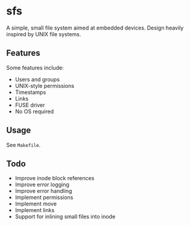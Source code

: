 # sfs

A simple, small file system aimed at embedded devices.
Design heavily inspired by UNIX file systems.

## Features

Some features include:
- Users and groups
- UNIX-style permissions
- Timestamps
- Links
- FUSE driver
- No OS required

## Usage

See `Makefile`.

## Todo

- Improve inode block references
- Improve error logging
- Improve error handling
- Implement permissions
- Implement move
- Implement links
- Support for inlining small files into inode
